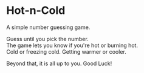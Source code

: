 # Hot-n-Cold
A simple number guessing game.

Guess until you pick the number.  
The game lets you know if you're hot or burning hot.  
Cold or freezing cold.  Getting warmer or cooler.

Beyond that, it is all up to you.
Good Luck!
